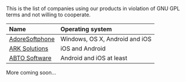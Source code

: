 This is the list of companies using our products in violation of GNU GPL terms and not willing to cooperate.

| Name | Operating system |
|:-----|:-----------------|
| [AdoreSoftphone](http://www.adoresoftphone.com/) | Windows, OS X, Android and iOS |
| [ARK Solutions](http://www.ark-sol.com/) | iOS and Android |
| [ABTO Software](http://www.abtosoftware.com/) | Android and iOS at least |

More coming soon...